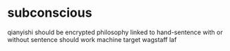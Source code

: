 # subconscious
qianyishi
should be encrypted
philosophy linked to hand-sentence
with or without sentence should work
machine target wagstaff laf
 
